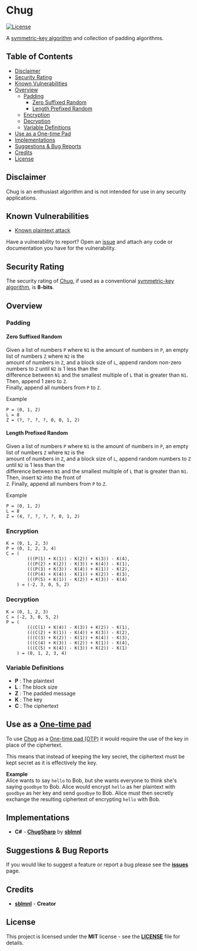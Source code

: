 # Chug
[![License](https://img.shields.io/static/v1?style=flat-square&label=license&message=MIT&color=red)](LICENSE)

A [symmetric-key algorithm](https://en.wikipedia.org/wiki/Symmetric-key_algorithm) and collection of padding algorithms.

## Table of Contents

- [Disclaimer](#disclaimer)
- [Security Rating](#security-rating)
- [Known Vulnerabilities](#known-vulnerabilities)
- [Overview](#overview)
    - [Padding](#padding)
        - [Zero Suffixed Random](#zero-suffixed-random)
        - [Length Prefixed Random](#length-prefixed-random)
    - [Encryption](#encryption)
    - [Decryption](#decryption)
    - [Variable Definitions](#variable-definitions)
- [Use as a One-time Pad](#use-as-a-one-time-pad)
- [Implementations](#implementations)
- [Suggestions & Bug Reports](#suggestions--bug-reports)
- [Credits](#credits)
- [License](#license)

## Disclaimer

Chug is an enthusiast algorithm and is not intended for use in any security applications.

## Known Vulnerabilities

- [Known plaintext attack](https://gist.github.com/sblmnl/222c786ddebd00e2dbae7ab361fb2618)

Have a vulnerability to report? Open an [issue](https://github.com/sblmnl/Chug/issues) and attach any code or documentation you have for the vulnerability.

## Security Rating

The security rating of [Chug](https://github.com/sblmnl/chug), if used as a conventional [symmetric-key algorithm](https://en.wikipedia.org/wiki/Symmetric-key_algorithm), is **8-bits**.

## Overview

### Padding

#### Zero Suffixed Random

Given a list of numbers `P` where `N1` is the amount of numbers in `P`, an empty list of numbers `Z` where `N2` is the  
amount of numbers in `Z`, and a block size of `L`, append random non-zero numbers to `Z` until `N2` is 1 less than the  
difference between `N1` and the smallest multiple of `L` that is greater than `N1`. Then, append 1 zero to `Z`.  
Finally, append all numbers from `P` to `Z`.
  
Example
```
P = (0, 1, 2)
L = 8
Z = (?, ?, ?, ?, 0, 0, 1, 2)
```

#### Length Prefixed Random

Given a list of numbers `P` where `N1` is the amount of numbers in `P`, an empty list of numbers `Z` where `N2` is the  
amount of numbers in `Z`, and a block size of `L`, append random numbers to `Z` until `N2` is 1 less than the  
difference between `N1` and the smallest multiple of `L` that is greater than `N1`. Then, insert `N2` into the front of  
 `Z`. Finally, append all numbers from `P` to `Z`.
  
Example
```
P = (0, 1, 2)
L = 8
Z = (4, ?, ?, ?, ?, 0, 1, 2)
```

### Encryption

```
K = (0, 1, 2, 3)
P = (0, 1, 2, 3, 4)
C = (
        (((P(1) + K(1)) - K(2)) + K(3)) - K(4),
        (((P(2) + K(2)) - K(3)) + K(4)) - K(1),
        (((P(3) + K(3)) - K(4)) + K(1)) - K(2),
        (((P(4) + K(4)) - K(1)) + K(2)) - K(3),
        (((P(5) + K(1)) - K(2)) + K(3)) - K(4)
    ) = (-2, 3, 0, 5, 2)
```

### Decryption

```
K = (0, 1, 2, 3)
C = (-2, 3, 0, 5, 2)
P = (
        (((C(1) + K(4)) - K(3)) + K(2)) - K(1),
        (((C(2) + K(1)) - K(4)) + K(3)) - K(2),
        (((C(3) + K(2)) - K(1)) + K(4)) - K(3),
        (((C(4) + K(3)) - K(2)) + K(1)) - K(4),
        (((C(5) + K(4)) - K(3)) + K(2)) - K(1)
    ) = (0, 1, 2, 3, 4)
```

### Variable Definitions

- **P** : The plaintext
- **L** : The block size
- **Z** : The padded message
- **K** : The key
- **C** : The ciphertext

## Use as a [One-time pad](https://en.wikipedia.org/wiki/One-time_pad)

To use [Chug](https://github.com/sblmnl/chug) as a [One-time pad (OTP)](https://en.wikipedia.org/wiki/One-time_pad) it would require the use of the key in place of the ciphertext.

This means that instead of keeping the key secret, the ciphertext must be kept secret as it is effectively the key.

**Example**  
Alice wants to say `hello` to Bob, but she wants everyone to think she's saying `goodbye` to Bob. Alice would encrypt `hello` as her plaintext with `goodbye` as her key and send `goodbye` to Bob. Alice must then secretly exchange the resulting ciphertext of encrypting `hello` with Bob.

## Implementations

- **C#** - [**ChugSharp**](https://github.com/sblmnl/ChugSharp) by [**sblmnl**](https://github.com/sblmnl)

## Suggestions & Bug Reports

If you would like to suggest a feature or report a bug please see the [**issues**](https://github.com/sblmnl/chug/issues) page.

## Credits

- [**sblmnl**](https://github.com/sblmnl) - **Creator**

## License

This project is licensed under the **MIT** license - see the [**LICENSE**](LICENSE) file for details.
